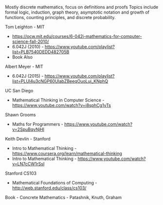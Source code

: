 
Mostly discrete mathematics, focus on definitions and proofs
Topics include formal logic, induction, graph theory, asymptotic notation and growth of functions, counting principles, and discrete probability.

Tom Leighton - MIT
- https://ocw.mit.edu/courses/6-042j-mathematics-for-computer-science-fall-2010/
- 6.042J (2010) - https://www.youtube.com/playlist?list=PLB7540DEDD482705B
- Book Also

Albert Meyer - MIT
- 6.042J (2015) - https://www.youtube.com/playlist?list=PLUl4u3cNGP60UlabZBeeqOuoLuj_KNphQ

UC San Diego
- Mathematical Thinking in Computer Science - https://www.youtube.com/watch?v=i8sphCg1yTs

Shawn Grooms
- Maths for Programmers - https://www.youtube.com/watch?v=2SpuBqvNjHI

Keith Devlin - Stanford
- Intro to Mathematical Thinking - https://www.coursera.org/learn/mathematical-thinking
- Intro to Mathematical Thinking - https://www.youtube.com/watch?v=LN7cCW1rSsI

Stanford CS103
- Mathematical Foundations of Computing - http://web.stanford.edu/class/cs103/

Book - Concrete Mathematics - Patashnik, Knuth, Graham

